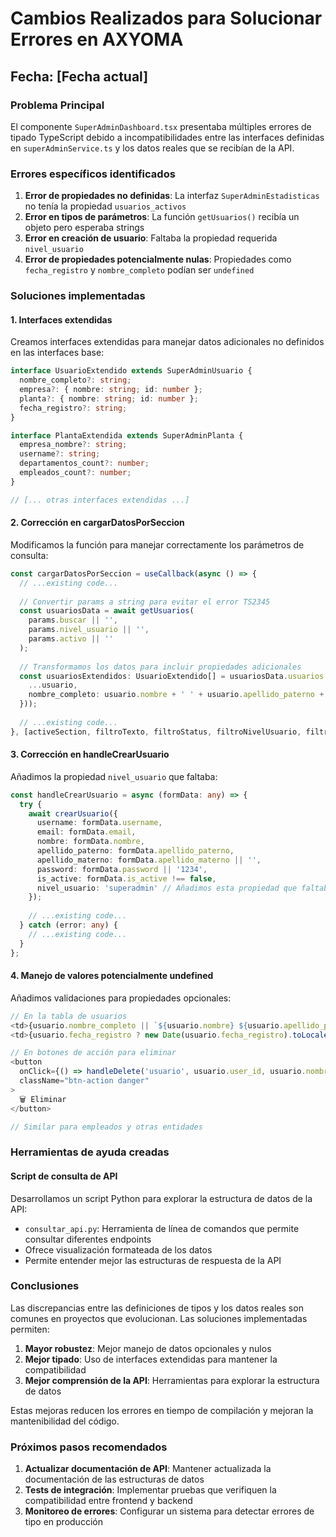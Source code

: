 # Cambios Realizados para Solucionar Errores en AXYOMA

## Fecha: [Fecha actual]

### Problema Principal
El componente `SuperAdminDashboard.tsx` presentaba múltiples errores de tipado TypeScript debido a incompatibilidades entre las interfaces definidas en `superAdminService.ts` y los datos reales que se recibían de la API.

### Errores específicos identificados

1. **Error de propiedades no definidas**: La interfaz `SuperAdminEstadisticas` no tenía la propiedad `usuarios_activos`
2. **Error en tipos de parámetros**: La función `getUsuarios()` recibía un objeto pero esperaba strings
3. **Error en creación de usuario**: Faltaba la propiedad requerida `nivel_usuario`
4. **Error de propiedades potencialmente nulas**: Propiedades como `fecha_registro` y `nombre_completo` podían ser `undefined`

### Soluciones implementadas

#### 1. Interfaces extendidas
Creamos interfaces extendidas para manejar datos adicionales no definidos en las interfaces base:

```typescript
interface UsuarioExtendido extends SuperAdminUsuario {
  nombre_completo?: string;
  empresa?: { nombre: string; id: number };
  planta?: { nombre: string; id: number };
  fecha_registro?: string;
}

interface PlantaExtendida extends SuperAdminPlanta {
  empresa_nombre?: string;
  username?: string;
  departamentos_count?: number;
  empleados_count?: number;
}

// [... otras interfaces extendidas ...]
```

#### 2. Corrección en cargarDatosPorSeccion
Modificamos la función para manejar correctamente los parámetros de consulta:

```typescript
const cargarDatosPorSeccion = useCallback(async () => {
  // ...existing code...
  
  // Convertir params a string para evitar el error TS2345
  const usuariosData = await getUsuarios(
    params.buscar || '',
    params.nivel_usuario || '',
    params.activo || ''
  );
  
  // Transformamos los datos para incluir propiedades adicionales
  const usuariosExtendidos: UsuarioExtendido[] = usuariosData.usuarios.map(usuario => ({
    ...usuario,
    nombre_completo: usuario.nombre + ' ' + usuario.apellido_paterno + (usuario.apellido_materno ? ' ' + usuario.apellido_materno : '')
  }));
  
  // ...existing code...
}, [activeSection, filtroTexto, filtroStatus, filtroNivelUsuario, filtroEmpresa]);
```

#### 3. Corrección en handleCrearUsuario
Añadimos la propiedad `nivel_usuario` que faltaba:

```typescript
const handleCrearUsuario = async (formData: any) => {
  try {
    await crearUsuario({
      username: formData.username,
      email: formData.email,
      nombre: formData.nombre,
      apellido_paterno: formData.apellido_paterno,
      apellido_materno: formData.apellido_materno || '',
      password: formData.password || '1234',
      is_active: formData.is_active !== false,
      nivel_usuario: 'superadmin' // Añadimos esta propiedad que faltaba
    });
    
    // ...existing code...
  } catch (error: any) {
    // ...existing code...
  }
};
```

#### 4. Manejo de valores potencialmente undefined
Añadimos validaciones para propiedades opcionales:

```typescript
// En la tabla de usuarios
<td>{usuario.nombre_completo || `${usuario.nombre} ${usuario.apellido_paterno}`}</td>
<td>{usuario.fecha_registro ? new Date(usuario.fecha_registro).toLocaleDateString() : 'N/A'}</td>

// En botones de acción para eliminar
<button 
  onClick={() => handleDelete('usuario', usuario.user_id, usuario.nombre_completo || `${usuario.nombre} ${usuario.apellido_paterno}`)}
  className="btn-action danger"
>
  🗑️ Eliminar
</button>

// Similar para empleados y otras entidades
```

### Herramientas de ayuda creadas

#### Script de consulta de API
Desarrollamos un script Python para explorar la estructura de datos de la API:
- `consultar_api.py`: Herramienta de línea de comandos que permite consultar diferentes endpoints
- Ofrece visualización formateada de los datos
- Permite entender mejor las estructuras de respuesta de la API

### Conclusiones

Las discrepancias entre las definiciones de tipos y los datos reales son comunes en proyectos que evolucionan. Las soluciones implementadas permiten:

1. **Mayor robustez**: Mejor manejo de datos opcionales y nulos
2. **Mejor tipado**: Uso de interfaces extendidas para mantener la compatibilidad
3. **Mejor comprensión de la API**: Herramientas para explorar la estructura de datos

Estas mejoras reducen los errores en tiempo de compilación y mejoran la mantenibilidad del código.

### Próximos pasos recomendados

1. **Actualizar documentación de API**: Mantener actualizada la documentación de las estructuras de datos
2. **Tests de integración**: Implementar pruebas que verifiquen la compatibilidad entre frontend y backend
3. **Monitoreo de errores**: Configurar un sistema para detectar errores de tipo en producción